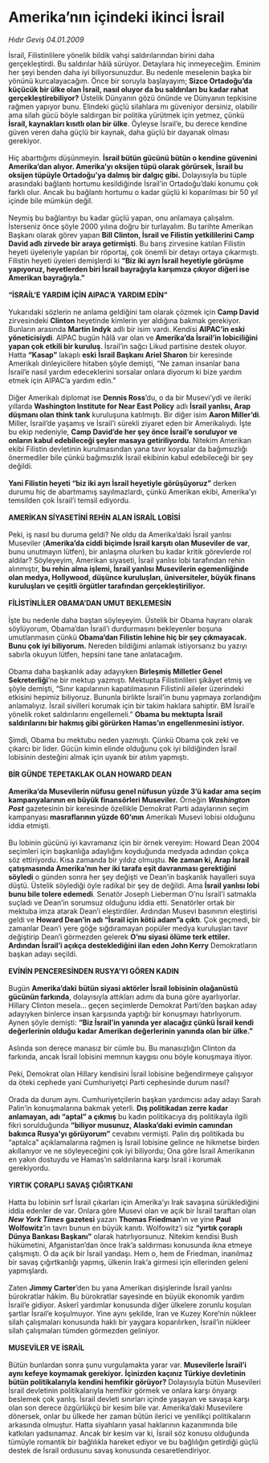 # Amerika’nın içindeki ikinci İsrail

*Hıdır Geviş 04.01.2009*

<div class="taraf_structure_2col_1zq">
<div class="margen_n">



 <p>İsrail, Filistinlilere yönelik bildik vahşi saldırılarından birini daha gerçekleştirdi. Bu saldırılar hâlâ sürüyor. Detaylara hiç inmeyeceğim. Eminim her şeyi benden daha iyi biliyorsunuzdur. Bu nedenle meselenin başka bir yönünü kurcalayacağım. Önce bir soruyla başlayayım; <b>Sizce Ortadoğu’da küçücük bir ülke olan İsrail, nasıl oluyor da bu saldırıları bu kadar rahat gerçekleştirebiliyor?</b> Üstelik Dünyanın gözü önünde ve Dünyanın tepkisine rağmen yapıyor bunu. Elindeki güçlü silahlara mı güveniyor dersiniz, olabilir ama silah gücü böyle saldırgan bir politika yürütmek için yetmez, çünkü <b>İsrail, kaynakları kısıtlı olan bir ülke</b>. Öyleyse İsrail’e, bu derece kendine güven veren daha güçlü bir kaynak, daha güçlü bir dayanak olması gerekiyor. <br/><br/>Hiç abarttığımı düşünmeyin. <b>İsrail bütün gücünü bütün o kendine güvenini Amerika’dan alıyor. Amerika’yı oksijen tüpü olarak görürsek, İsrail bu oksijen tüpüyle Ortadoğu’ya dalmış bir dalgıç gibi.</b> Dolayısıyla bu tüple arasındaki bağlantı hortumu kesildiğinde İsrail’in Ortadoğu’daki konumu çok farklı olur. Ancak bu bağlantı hortumu o kadar güçlü ki koparılması bir 50 yıl içinde bile mümkün değil. <br/><br/>Neymiş bu bağlantıyı bu kadar güçlü yapan, onu anlamaya çalışalım. İsterseniz önce şöyle 2000 yılına doğru bir turlayalım. Bu tarihte Amerikan Başkanı olarak görev yapan <b>Bill Clinton, İsrail ve Filistin yetkililerini Camp David adlı zirvede bir araya getirmişti</b>. Bu barış zirvesine katılan Filistin heyeti üyeleriyle yapılan bir röportaj, çok önemli bir detayı ortaya çıkarmıştı. Filistin heyeti üyeleri demişlerdi ki <b>“Biz iki ayrı İsrail heyetiyle görüşme yapıyoruz, heyetlerden biri İsrail bayrağıyla karşımıza çıkıyor diğeri ise Amerikan bayrağıyla.” <br/><br/>“İSRAİL’E YARDIM İÇİN AIPAC’A YARDIM EDİN”</b> <br/><br/>Yukarıdaki sözlerin ne anlama geldiğini tam olarak çözmek için <b>Camp David</b> zirvesindeki <b>Clinton</b> heyetinde kimlerin yer aldığına bakmak gerekiyor. Bunların arasında <b>Martin Indyk</b> adlı bir isim vardı. Kendisi <b>AIPAC’in eski yöneticisiydi</b>. AIPAC bugün hâlâ var olan ve<b> Amerika’da İsrail’in lobiciliğini yapan çok etkili bir kuruluş</b>. İsrail’in sağcı Likud partisine destek oluyor. Hatta <b>“Kasap”</b> lakaplı <b>eski</b> <b>İsrail Başkanı Ariel Sharon</b> bir keresinde Amerikalı dinleyicilere hitaben şöyle demişti, “Ne zaman insanlar bana İsrail’e nasıl yardım edeceklerini sorsalar onlara diyorum ki bize yardım etmek için AIPAC’a yardım edin.” <br/><br/>Diğer Amerikalı diplomat ise <b>Dennis Ross</b>’du, o da bir Musevi’ydi ve ileriki yıllarda <b>Washington Institute for Near East Policy</b> adlı <b>İsrail yanlısı, Arap düşmanı olan think tank</b> kuruluşuna katılmıştı. Bir diğer isim <b>Aaron Miller’di</b>. Miller, İsrail’de yaşamış ve İsrail’i sürekli ziyaret eden bir Amerikalıydı. İşte bu ekip nedeniyle, <b>Camp David’de her şey önce İsrail’e soruluyor ve onların kabul edebileceği şeyler masaya getiriliyordu</b>. Nitekim Amerikan ekibi Filistin devletinin kurulmasından yana tavır koysalar da bağımsızlığı önermediler bile çünkü bağımsızlık İsrail ekibinin kabul edebileceği bir şey değildi. <b><br/><br/>Yani Filistin heyeti “biz iki ayrı İsrail heyetiyle görüşüyoruz”</b> derken durumu hiç de abartmamış sayılmazlardı, çünkü Amerikan ekibi, Amerika’yı temsilden çok İsrail’i temsil ediyordu.<b> <br/><br/>AMERİKAN SİYASETİNİ REHİN ALAN İSRAİL LOBİSİ</b> <br/><br/>Peki, iş nasıl bu duruma geldi? Ne oldu da Amerika’daki İsrail yanlısı Museviler (<b>Amerika’da ciddi biçimde İsrail karşıtı olan Museviler de var</b>, bunu unutmayın lütfen), bir anlaşma olurken bu kadar kritik görevlerde rol aldılar? Söyleyeyim, Amerikan siyaseti, İsrail yanlısı lobi tarafından rehin alınmıştır, <b>bu rehin alma işlemi, İsrail yanlısı Musevilerin egemenliğinde olan medya, Hollywood, düşünce kuruluşları, üniversiteler, büyük finans kuruluşları ve çeşitli örgütler tarafından gerçekleştiriliyor.</b><b> <br/><br/>FİLİSTİNLİLER OBAMA’DAN UMUT BEKLEMESİN</b> <br/><br/>İşte bu nedenle daha baştan söyleyeyim. Üstelik bir Obama hayranı olarak söylüyorum, Obama’dan İsrail’i durdurmasını bekleyenler boşuna umutlanmasın çünkü <b>Obama’dan Filistin lehine hiç bir şey çıkmayacak. Bunu çok iyi biliyorum.</b> Nereden bildiğimi anlamak istiyorsanız bu yazıyı sabırla okuyun lütfen, hepsini tane tane anlatacağım. <br/><br/>Obama daha başkanlık aday adayıyken <b>Birleşmiş Milletler Genel Sekreterliği</b>’ne bir mektup yazmıştı. Mektupta Filistinlileri şikâyet etmiş ve şöyle demişti, “Sınır kapılarının kapatılmasının Filistinli aileler üzerindeki etkisini hepimiz biliyoruz. Bununla birlikte İsrail’in bunu yapmaya zorlandığını anlamalıyız. İsrail sivilleri korumak için bir takim haklara sahiptir. BM İsrail’e yönelik roket saldırılarını engellemeli.” <b>Obama bu mektupta İsrail saldırılarını bir hakmış gibi görürken Hamas’ın engellenmesini istiyor.</b> <br/><br/>Şimdi, Obama bu mektubu neden yazmıştı. Çünkü Obama çok zeki ve çıkarcı bir lider. Gücün kimin elinde olduğunu çok iyi bildiğinden İsrail lobisinin desteğini almak için uyanık bir atılım yapmıştı. <b><br/><br/>BİR GÜNDE TEPETAKLAK OLAN HOWARD DEAN</b><b> <br/><br/>Amerika’da Musevilerin nüfusu genel nüfusun yüzde 3’ü kadar ama seçim kampanyalarının en büyük finansörleri Museviler.</b> Örneğin <b><i>Washington Post</i></b> gazetesinin bir keresinde özellikle Demokrat Parti adaylarının seçim kampanyası <b>masraflarının yüzde 60’ının</b> Amerikalı Musevi lobisi olduğunu iddia etmişti. <br/><br/>Bu lobinin gücünü iyi kavramanız için bir örnek vereyim: Howard Dean 2004 seçimleri için başkanlığa adaylığını koyduğunda medyada adından çokça söz ettiriyordu. Kısa zamanda bir yıldız olmuştu. <b>Ne zaman ki, Arap İsrail çatışmasında Amerika’nın her iki tarafa eşit davranması gerektiğini söyledi</b> o günden sonra her şey değişti ve Dean’in başkanlık hayalleri suya düştü. Üstelik söylediği öyle radikal bir şey de değildi. Ama <b>İsrail yanlısı lobi bunu bile tolere edemedi</b>. Senatör Joseph Lieberman O’nu İsrail’i satmakla suçladı ve Dean’in sorumsuz olduğunu iddia etti. Senatörler ortak bir mektuba imza atarak Dean’i eleştirdiler. Ardından Musevi basınının eleştirisi geldi ve <b>Howard Dean’in adı “İsrail için kötü adam”a çıktı</b>. Çok geçmedi, bir zamanlar Dean’i yere göğe sığdıramayan popüler medya kuruluşları tavır değiştirip Dean’i görmezden gelerek <b>O’nu siyasi ölüme terk ettiler. Ardından İsrail’i açıkça desteklediğini ilan eden John Kerry</b> Demokratların başkan adayı seçildi.<b> <br/><br/>EVİNİN PENCERESİNDEN RUSYA’YI GÖREN KADIN</b> <br/><br/>Bugün <b>Amerika’daki</b> <b>bütün siyasi aktörler İsrail lobisinin olağanüstü gücünün farkında</b>, dolayısıyla attıkları adımı da buna göre ayarlıyorlar. Hillary Clinton mesela... geçen seçimlerde Demokrat Parti’den başkan aday adayıyken binlerce insan karşısında yaptığı bir konuşmayı hatırlıyorum. Aynen şöyle demişti: <b>“Biz İsrail’in yanında yer alacağız çünkü İsrail kendi değerlerinin olduğu kadar Amerikan değerlerinin yanında olan bir ülke.”</b> <br/><br/>Aslında son derece manasız bir cümle bu. Bu manasızlığın Clinton da farkında, ancak İsrail lobisini memnun kaygısı onu böyle konuşmaya itiyor. <br/><br/>Peki, Demokrat olan Hillary kendisini İsrail lobisine beğendirmeye çalışıyor da öteki cephede yani Cumhuriyetçi Parti cephesinde durum nasıl? <br/><br/>Orada da durum aynı. Cumhuriyetçilerin başkan yardımcısı aday adayı Sarah Palin’in konuşmalarına bakmak yeterli. <b>Dış politikadan zerre kadar anlamayan, adı “aptal” a çıkmış</b> bu kadın politikacıya dış politikayla ilgili fikri sorulduğunda <b>“biliyor musunuz, Alaska’daki evimin camından bakınca Rusya'yı görüyorum”</b> cevabını vermişti. Palin dış politikada bu “aptalca” açıklamalarına rağmen iş İsrail lobisine gelince ne hikmetse birden akıllanıyor ve ne söyleyeceğini çok iyi biliyordu; Ona göre İsrail Amerikanın en yakın dostuydu ve Hamas’ın saldırılarına karşı İsrail i korumak gerekiyordu.<b> <br/><br/>YIRTIK ÇORAPLI SAVAŞ ÇIĞIRTKANI</b> <br/><br/>Hatta bu lobinin sırf İsrail çıkarları için Amerika’yı Irak savaşına sürüklediğini iddia edenler de var. Onlara göre Musevi olan ve açık bir İsrail taraftarı olan <b><i>New York Times</i> gazetesi</b> yazarı <b>Thomas Friedman</b>’ın ve yine <b>Paul Wolfowitz</b>’in tavrı bunun en büyük kanıtı. Wolfowitz’i siz <b>“yırtık çoraplı Dünya Bankası Başkanı”</b> olarak hatırlıyorsunuz. Nitekim kendisi Bush hükümetini, Afganistan’dan önce Irak’a saldırması konusunda ikna etmeye çalışmıştı. O da açık bir İsrail yandaşı. Hem o, hem de Friedman, inanılmaz bir savaş çığırtkanlığı yapmış, ülkenin Irak’a girmesi için ellerinden geleni yapmışlardı. <br/><br/>Zaten <b>Jimmy Carter</b>’den bu yana Amerikan dışişlerinde İsrail yanlısı bürokratlar hâkim. Bu bürokratlar sayesinde en büyük ekonomik yardım İsrail’e gidiyor. Askerî yardımlar konusunda diğer ülkelere zorunlu koşulan şartlar İsrail’e koşulmuyor. Yine aynı şekilde, İran ve Kuzey Kore’nin nükleer silah çalışmaları konusunda haklı bir yaygara koparılırken, İsrail’in nükleer silah çalışmaları tümden görmezden geliniyor. <b><br/><br/>MUSEVİLER VE İSRAİL</b> <br/><br/>Bütün bunlardan sonra şunu vurgulamakta yarar var. <b>Musevilerle İsrail’i aynı kefeye koymamak gerekiyor.</b> <b>İçinizden kaçınız Türkiye devletinin bütün politikalarıyla kendini hemfikir görüyor?</b> Dolayısıyla bütün Musevileri İsrail devletinin politikalarıyla hemfikir görmek ve onlara karşı önyargı beslemek çok yanlış. İsrail devleti sınırları içinde yaşayan ve savaşa karşı olan son derece özgürlükçü bir kesim bile var. Amerika’daki Musevilere dönersek, onlar bu ülkede her zaman bütün ilerici ve yenilikçi politikaların arkasında olmuştur. Hatta siyahların yasal haklarının kazanımında bile katkıları yadsınamaz. Ancak bir kesim var ki, İsrail söz konusu olduğunda tümüyle romantik bir bağlılıkla hareket ediyor ve bu bağlılığın getirdiği güçlü destek de İsrail ordusunu savaş konusunda cesaretlendiriyor.</p>
<br/>
<br/>
<br/>



<br/>


<div id="taraf_not">
</div>

</div>


</div>
